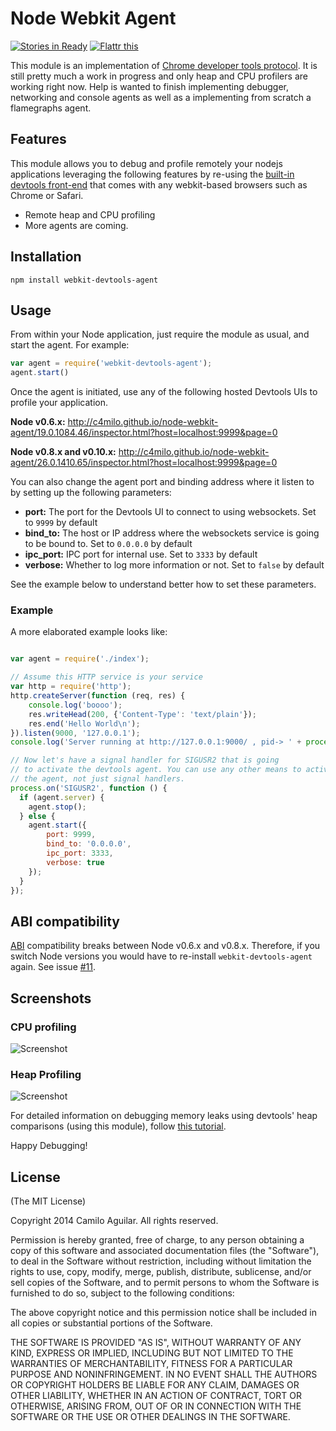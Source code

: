# Node Webkit Agent
[![Stories in Ready](https://badge.waffle.io/c4milo/node-webkit-agent.png?label=ready)](https://waffle.io/c4milo/node-webkit-agent)
<a href="http://flattr.com/thing/799265/c4milonode-webkit-agent-on-GitHub" target="_blank">
<img src="http://api.flattr.com/button/flattr-badge-large.png" alt="Flattr this" title="Flattr this" border="0" /></a>


This module is an implementation of
[Chrome developer tools protocol](http://code.google.com/chrome/devtools/docs/protocol/1.0/index.html).
It is still pretty much a work in progress and only heap and CPU profilers are working right now. Help is wanted to finish implementing debugger, networking and console agents as well as a implementing from scratch a flamegraphs agent.

## Features
This module allows you to debug and profile remotely your nodejs applications
leveraging the following features by re-using the [built-in devtools front-end](http://code.google.com/chrome/devtools/docs/overview.html)
that comes with any webkit-based browsers such as Chrome or Safari.

* Remote heap and CPU profiling
* More agents are coming.

## Installation
`npm install webkit-devtools-agent`

## Usage
From within your Node application, just require the module as usual, and start the agent. For example:

```javascript
var agent = require('webkit-devtools-agent');
agent.start()
```

Once the agent is initiated, use any of the following hosted Devtools UIs to profile your application.

**Node v0.6.x:** http://c4milo.github.io/node-webkit-agent/19.0.1084.46/inspector.html?host=localhost:9999&page=0

**Node v0.8.x and v0.10.x:** http://c4milo.github.io/node-webkit-agent/26.0.1410.65/inspector.html?host=localhost:9999&page=0

You can also change the agent port and binding address where it listen to by setting up the following parameters:

* **port:** The port for the Devtools UI to connect to using websockets. Set to `9999` by default
* **bind_to:** The host or IP address where the websockets service is going to be bound to. Set to `0.0.0.0` by default
* **ipc_port:** IPC port for internal use. Set to `3333` by default
* **verbose:** Whether to log more information or not. Set to `false` by default

See the example below to understand better how to set these parameters.

### Example
A more elaborated example looks like: 

```javascript

var agent = require('./index');

// Assume this HTTP service is your service
var http = require('http');
http.createServer(function (req, res) {
    console.log('boooo');
    res.writeHead(200, {'Content-Type': 'text/plain'});
    res.end('Hello World\n');
}).listen(9000, '127.0.0.1');
console.log('Server running at http://127.0.0.1:9000/ , pid-> ' + process.pid);

// Now let's have a signal handler for SIGUSR2 that is going
// to activate the devtools agent. You can use any other means to activate
// the agent, not just signal handlers.
process.on('SIGUSR2', function () {
  if (agent.server) {
    agent.stop();
  } else {
    agent.start({
        port: 9999,
        bind_to: '0.0.0.0',
        ipc_port: 3333,
        verbose: true
    });
  }
});


```

## ABI compatibility
[ABI](http://en.wikipedia.org/wiki/Application_binary_interface) compatibility breaks between Node v0.6.x and v0.8.x. Therefore, if you switch Node versions you would have to re-install `webkit-devtools-agent` again. See issue [#11](https://github.com/c4milo/node-webkit-agent/issues/11).

## Screenshots
### CPU profiling
![Screenshot](https://i.cloudup.com/YysNMMGE3a.png)

### Heap Profiling
![Screenshot](https://i.cloudup.com/WR5MKG6i02.png)

For detailed information on debugging memory leaks using devtools' heap comparisons (using this module), follow [this tutorial](https://developer.chrome.com/devtools/docs/javascript-memory-profiling).


Happy Debugging!

## License
(The MIT License)

Copyright 2014 Camilo Aguilar. All rights reserved.

Permission is hereby granted, free of charge, to any person obtaining a copy
of this software and associated documentation files (the "Software"), to
deal in the Software without restriction, including without limitation the
rights to use, copy, modify, merge, publish, distribute, sublicense, and/or
sell copies of the Software, and to permit persons to whom the Software is
furnished to do so, subject to the following conditions:

The above copyright notice and this permission notice shall be included in
all copies or substantial portions of the Software.

THE SOFTWARE IS PROVIDED "AS IS", WITHOUT WARRANTY OF ANY KIND, EXPRESS OR
IMPLIED, INCLUDING BUT NOT LIMITED TO THE WARRANTIES OF MERCHANTABILITY,
FITNESS FOR A PARTICULAR PURPOSE AND NONINFRINGEMENT. IN NO EVENT SHALL THE
AUTHORS OR COPYRIGHT HOLDERS BE LIABLE FOR ANY CLAIM, DAMAGES OR OTHER
LIABILITY, WHETHER IN AN ACTION OF CONTRACT, TORT OR OTHERWISE, ARISING
FROM, OUT OF OR IN CONNECTION WITH THE SOFTWARE OR THE USE OR OTHER DEALINGS
IN THE SOFTWARE.
